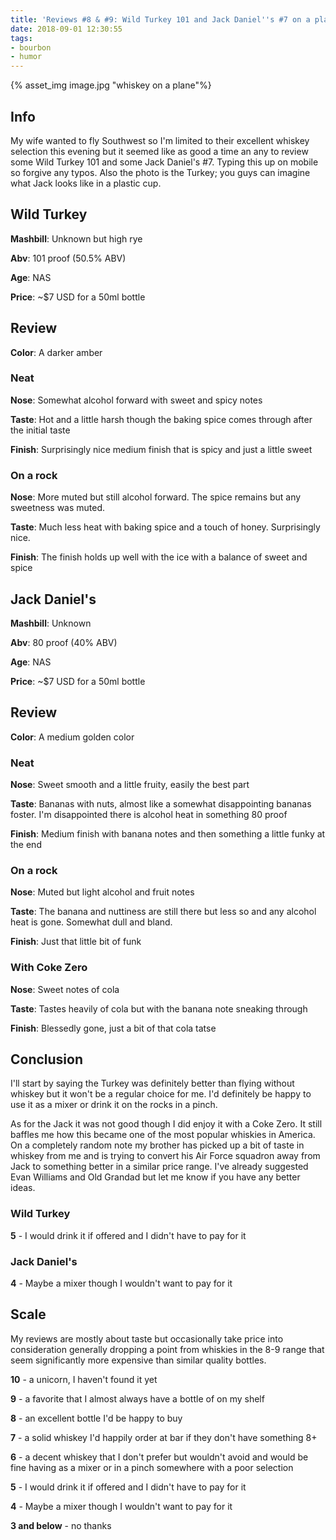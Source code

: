 ```yaml
---
title: 'Reviews #8 & #9: Wild Turkey 101 and Jack Daniel''s #7 on a plane'
date: 2018-09-01 12:30:55
tags: 
- bourbon 
- humor
---
```


{% asset_img image.jpg "whiskey on a plane"%}

## Info
My wife wanted to fly Southwest so I'm limited to their excellent whiskey selection this evening but it seemed like as good a time an any to review some Wild Turkey 101 and some Jack Daniel's #7. Typing this up on mobile so forgive any typos. Also the photo is the Turkey; you guys can imagine what Jack looks like in a plastic cup.

## Wild Turkey 

**Mashbill**: Unknown but high rye

**Abv**: 101 proof (50.5% ABV)

**Age**: NAS

**Price**: ~$7 USD for a 50ml bottle

## Review

**Color**: A darker amber

### Neat

**Nose**: Somewhat alcohol forward with sweet and spicy notes

**Taste**: Hot and a little harsh though the baking spice comes through after the initial taste

**Finish**: Surprisingly nice medium finish that is spicy and just a little sweet

### On a rock

**Nose**: More muted but still alcohol forward. The spice remains but any sweetness was muted.

**Taste**: Much less heat with baking spice and a touch of honey. Surprisingly nice.

**Finish**: The finish holds up well with the ice with a balance of sweet and spice


## Jack Daniel's

**Mashbill**: Unknown

**Abv**: 80 proof (40% ABV)

**Age**: NAS

**Price**: ~$7 USD for a 50ml bottle

## Review

**Color**: A medium golden color

### Neat

**Nose**: Sweet smooth and a little fruity, easily the best part

**Taste**: Bananas with nuts, almost like a somewhat disappointing bananas foster. I'm disappointed there is alcohol heat in something 80 proof

**Finish**: Medium finish with banana notes and then something a little funky at the end

### On a rock

**Nose**: Muted but light alcohol and fruit notes

**Taste**: The banana and nuttiness are still there but less so and any alcohol heat is gone. Somewhat dull and bland.

**Finish**: Just that little bit of funk

### With Coke Zero

**Nose**:  Sweet notes of cola

**Taste**: Tastes heavily of cola but with the banana note sneaking through

**Finish**: Blessedly gone, just a bit of that cola tatse

## Conclusion

I'll start by saying the Turkey was definitely better than flying without whiskey but it won't be a regular choice for me. I'd definitely be happy to use it as a mixer or drink it on the rocks in a pinch.


As for the Jack it was not good though I did enjoy it with a Coke Zero. It still baffles me how this became one of the most popular whiskies in America. On a completely random note my brother has picked up a bit of taste in whiskey from me and is trying to convert his Air Force squadron away from Jack to something better in a similar price range. I've already suggested Evan Williams and Old Grandad but let me know if you have any better ideas.


### Wild Turkey
**5** - I would drink it if offered and I didn't have to pay for it

### Jack Daniel's
**4** - Maybe a mixer though I wouldn't want to pay for it

## Scale
My reviews are mostly about taste but occasionally take price into consideration generally dropping a point from whiskies in the 8-9 range that seem significantly more expensive than similar quality bottles.

**10** - a unicorn, I haven't found it yet

**9** - a favorite that I almost always have a bottle of on my shelf

**8** - an excellent bottle I'd be happy to buy

**7** - a solid whiskey I'd happily order at bar if they don't have something 8+

**6** - a decent whiskey that I don't prefer but wouldn't avoid and would be fine having as a mixer or in a pinch somewhere with a poor selection

**5** - I would drink it if offered and I didn't have to pay for it

**4** - Maybe a mixer though I wouldn't want to pay for it

**3 and below** - no thanks 